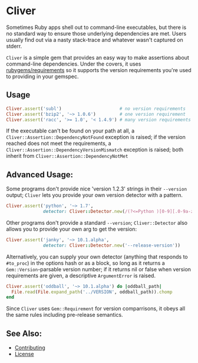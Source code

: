 # Cliver

Sometimes Ruby apps shell out to command-line executables, but there is no
standard way to ensure those underlying dependencies are met. Users usually
find out via a nasty stack-trace and whatever wasn't captured on stderr.

`Cliver` is a simple gem that provides an easy way to make assertions about
command-line dependencies. Under the covers, it uses [rubygems/requirements][]
so it supports the version requirements you're used to providing in your
gemspec.

## Usage

```ruby
Cliver.assert('subl')                      # no version requirements
Cliver.assert('bzip2', '~> 1.0.6')         # one version requirement
Cliver.assert('racc', '>= 1.0', '< 1.4.9') # many version requirements
```

If the executable can't be found on your path at all, a 
`Cliver::Assertion::DependencyNotFound` exception is raised; if the version
reached does not meet the requirements, a `Cliver::Assertion::DependencyVersionMismatch`
exception is raised; both inherit from `Cliver::Assertion::DependencyNotMet`

## Advanced Usage:

Some programs don't provide nice 'version 1.2.3' strings in their `--version`
output; `Cliver` lets you provide your own version detector with a pattern.

```ruby
Cliver.assert('python', '~> 1.7',
              detector: Cliver::Detector.new(/(?<=Python )[0-9][.0-9a-z]+/))
```

Other programs don't provide a standard `--version`; `Cliver::Detector` also
allows you to provide your own arg to get the version:

```ruby
Cliver.assert('janky', '~> 10.1.alpha',
              detector: Cliver::Detector.new('--release-version'))
```

Alternatively, you can supply your own detector (anything that responds to
`#to_proc`) in the options hash or as a block, so long as it returns a
`Gem::Version`-parsable version number; if it returns nil or false when
version requirements are given, a descriptive `ArgumentError` is raised.

```ruby
Cliver.assert('oddball', '~> 10.1.alpha') do |oddball_path|
  File.read(File.expand_path('../VERSION', oddball_path)).chomp
end
```

Since `Cliver` uses `Gem::Requirement` for version comparrisons, it obeys all
the same rules including pre-release semantics.

## See Also:

 - [Contributing](CONTRIBUTING.md)
 - [License](LICENSE.txt)


[rubygems/requirements]: https://github.com/rubygems/rubygems/blob/master/lib/rubygems/requirement.rb
